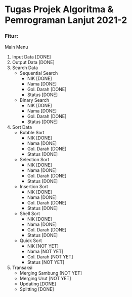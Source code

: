 # Tugas Projek Algoritma & Pemrograman Lanjut 2021-2

### Fitur:

Main Menu

 1. Input Data [DONE]
 2. Output Data [DONE]
 3. Search Data
	 - Sequential Search
		 - NIK [DONE]
		 - Nama [DONE]
		 - Gol. Darah [DONE]	
		 - Status [DONE]
	 - Binary Search
		 - NIK [DONE]
		 - Nama [DONE]
		 - Gol. Darah [DONE]	
		 - Status [DONE]
 4. Sort Data
	 - Bubble Sort
		 - NIK [DONE]
		 - Nama [DONE]
		 - Gol. Darah [DONE]	
		 - Status [DONE]
	- Selection Sort
		 - NIK [DONE]
		 - Nama [DONE]
		 - Gol. Darah [DONE]	
		 - Status [DONE]
	 - Insertion Sort
		 - NIK [DONE]
		 - Nama [DONE]
		 - Gol. Darah [DONE]	
		 - Status [DONE]
	 - Shell Sort
		 - NIK [DONE]
		 - Nama [DONE]
		 - Gol. Darah [DONE]	
		 - Status [DONE]
	 - Quick Sort
		 - NIK [NOT YET]
		 - Nama [NOT YET]
		 - Gol. Darah [NOT YET]	
		 - Status [NOT YET]
 5. Transaksi
	 - Merging Sambung [NOT YET]
	 - Merging Urut [NOT YET]
	 - Updating [DONE]
	 - Splitting [DONE]
